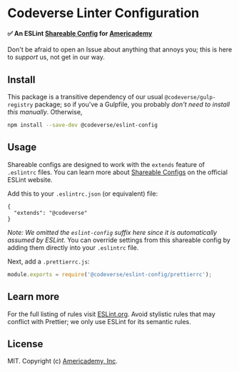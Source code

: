 Codeverse Linter Configuration
==============================

#### :white_check_mark: An ESLint [Shareable Config](http://eslint.org/docs/developer-guide/shareable-configs) for [Americademy](https://www.americademy.com)

Don't be afraid to open an Issue about anything that annoys you; this is here to *support* us, not
get in our way.

## Install

This package is a transitive dependency of our usual `@codeverse/gulp-registry` package; so if
you've a Gulpfile, you probably *don't need to install this manually*. Otherwise,

```sh
npm install --save-dev @codeverse/eslint-config
```

## Usage

Shareable configs are designed to work with the `extends` feature of `.eslintrc` files.
You can learn more about [Shareable Configs](http://eslint.org/docs/developer-guide/shareable-configs) on the official ESLint website.


Add this to your `.eslintrc.json` (or equivalent) file:

```json5
{
  "extends": "@codeverse"
}
```

*Note: We omitted the `eslint-config` suffix here since it is automatically assumed by ESLint.* You
can override settings from this shareable config by adding them directly into your
`.eslintrc` file.

Next, add a `.prettierrc.js`:

```js
module.exports = require('@codeverse/eslint-config/prettierrc');
```


## Learn more

For the full listing of rules visit [ESLint.org](https://eslint.org/docs/rules/). Avoid stylistic
rules that may conflict with Prettier; we only use ESLint for its semantic rules.

## License

MIT. Copyright (c) [Americademy, Inc](https://www.americademy.com).

